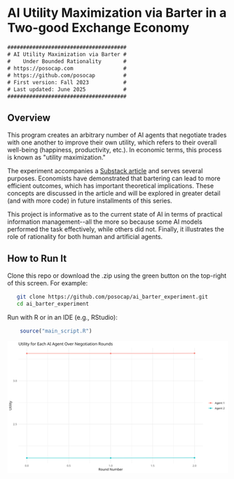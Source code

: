 # AI Utility Maximization via Barter in a Two-good Exchange Economy

```
######################################
# AI Utility Maximization via Barter #
#    Under Bounded Rationality       #
# https://posocap.com                #
# https://github.com/posocap         #
# First version: Fall 2023           #
# Last updated: June 2025            #
######################################
```

## Overview


This program creates an arbitrary number of AI agents that negotiate trades with one another to improve their own utility, which refers to their overall well-being (happiness, productivity, etc.). In economic terms, this process is known as "utility maximization." 

The experiment accompanies a [Substack article](https://posocap.com) and serves several purposes. Economists have demonstrated that bartering can lead to more efficient outcomes, which has important theoretical implications. These concepts are discussed in the article and will be explored in greater detail (and with more code) in future installments of this series.

This project is informative as to the current state of AI in terms of practical information management--all the more so because some AI models performed the task effectively, while others did not. Finally, it illustrates the role of rationality for both human and artificial agents.

## How to Run It

Clone this repo or download the .zip using the green button on the top-right of this screen. For example:

```bash
   git clone https://github.com/posocap/ai_barter_experiment.git
   cd ai_barter_experiment
```

Run with R or in an IDE (e.g., RStudio):

```r
    source("main_script.R") 
```

![Utility Plot](utility_plot_20250605_202259_o3-mini.png)

